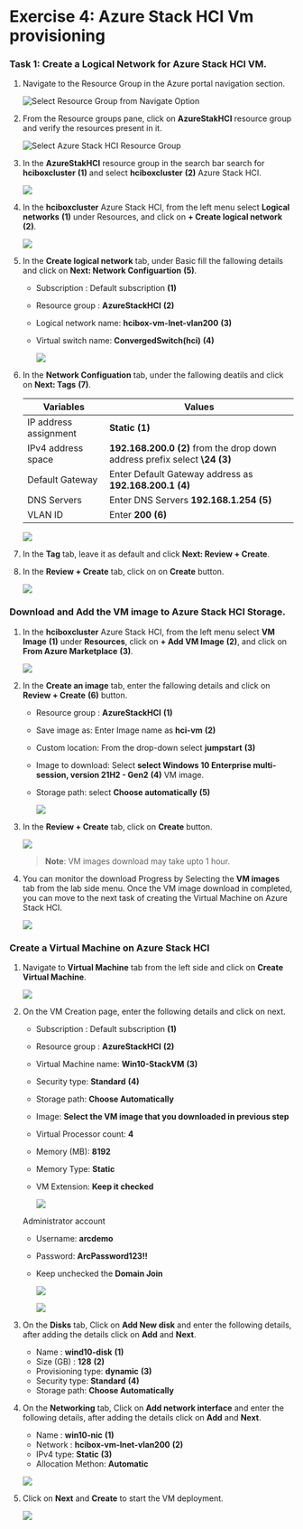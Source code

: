 # Exercise 4: Azure Stack HCI Vm provisioning

### Task 1: Create a Logical Network for Azure Stack HCI VM.  

1. Navigate to the Resource Group in the Azure portal navigation section.

   ![](.././media/navigate-resource-group.png "Select Resource Group from Navigate Option")

2. From the Resource groups pane, click on **AzureStakHCI** resource group and verify the resources present in it.

   ![](media/azurestackhci-rg.png "Select Azure Stack HCI Resource Group")

3. In the  **AzureStakHCI** resource group in the search bar search for **hciboxcluster** **(1)** and select **hciboxcluster** **(2)** Azure Stack HCI.

   ![](media/selecth-ciboxcluster-hci.png)

4. In the **hciboxcluster** Azure Stack HCI, from the left menu select **Logical networks** **(1)** under Resources, and click on **+ Create logical network** **(2)**.

   ![](media/logic2network-create.png)

5. In the **Create logical network** tab, under Basic fill the fallowing details and click on **Next: Network Configuartion** **(5)**.

    - Subscription : Default subscription **(1)**
    - Resource group : **AzureStackHCI** **(2)**
    - Logical network name: **hcibox-vm-lnet-vlan200** **(3)**
    - Virtual switch name: **ConvergedSwitch(hci)** **(4)**

      ![](media/logic-2network-basic.png)

6. In the **Network Configuation** tab, under the fallowing deatils and click on **Next: Tags** **(7)**.

    | **Variables**                | **Values**                                                    |
    | ---------------------------- |---------------------------------------------------------------|
    | IP address assignment | **Static** **(1)** |
    | IPv4 address space    | **192.168.200.0** **(2)** from the drop down  address prefix select **\24** **(3)** |
    | Default Gateway       | Enter Default Gateway address as **192.168.200.1** **(4)** |
    | DNS Servers           | Enter DNS Servers **192.168.1.254** **(5)** |
    | VLAN ID               | Enter **200** **(6)** | 

      ![](media/logic-2network-network.png)

7. In the **Tag** tab, leave it as default and click **Next: Review + Create**.

8. In the **Review + Create** tab, click on on **Create** button.

   ![](media/logic-2network-create.png)

### Download and Add the VM image to Azure Stack HCI Storage.

1. In the **hciboxcluster** Azure Stack HCI, from the left menu select **VM Image** **(1)** under **Resources**, click on **+ Add VM Image** **(2)**, and click on **From Azure Marketplace** **(3)**.

   ![](media/vmimage-creat.png)

11. In the **Create an image** tab, enter the fallowing details and click on **Review + Create** **(6)** button.

    - Resource group : **AzureStackHCI** **(1)**
    - Save image as: Enter Image name as **hci-vm** **(2)**
    - Custom location: From the drop-down select **jumpstart** **(3)**
    - Image to download: Select **select Windows 10 Enterprise multi-session, version 21H2 - Gen2** **(4)** VM image.
    - Storage path: select **Choose automatically** **(5)**

      ![](media/vmimagebasic.png)

11. In the **Review + Create** tab, click on **Create** button.

    ![](media/vmimagecreate.png)

    > **Note**: VM images download may take upto 1 hour.
    
12. You can monitor the download Progress by Selecting the **VM images** tab from the lab side menu. Once the VM image download in completed, you can move to the next task of creating the Virtual Machine on Azure Stack HCI.

     ![](media/vmdownlaodes.png)

### Create a Virtual Machine on Azure Stack HCI

1. Navigate to **Virtual Machine** tab from the left side and click on **Create Virtual Machine**.

     ![](media/createvms.png)

2. On the VM Creation page, enter the following details and click on next. 

    - Subscription : Default subscription **(1)**
    - Resource group : **AzureStackHCI** **(2)**
    - Virtual Machine name: **Win10-StackVM** **(3)**
    - Security type: **Standard** **(4)**
    - Storage path: **Choose Automatically**
    - Image: **Select the VM image that you downloaded in previous step**
    - Virtual Processor count: **4**
    - Memory (MB): **8192**
    - Memory Type: **Static**
    - VM Extension: **Keep it checked**
      
      ![](media/vmcreate1.png)
      
   Administrator account
   
    - Username: **arcdemo**
    - Password: **ArcPassword123!!**
    - Keep unchecked the **Domain Join**
  
      ![](media/vmcreate2.png)

      ![](media/vmcreate4.png)

3. On the **Disks** tab, Click on **Add New disk** and enter the following details, after adding the details click on **Add** and **Next**. 

    - Name : **wind10-disk** **(1)**
    - Size (GB) : **128** **(2)**
    - Provisioning type: **dynamic** **(3)**
    - Security type: **Standard** **(4)**
    - Storage path: **Choose Automatically**
    
  

4. On the **Networking** tab, Click on **Add network interface** and enter the following details, after adding the details click on **Add** and **Next**.

    - Name : **win10-nic** **(1)**
    - Network : **hcibox-vm-lnet-vlan200** **(2)**
    - IPv4 type: **Static** **(3)**
    - Allocation Methon: **Automatic**

     ![](media/nic.png)

5. Click on **Next** and **Create** to start the VM deployment.

    ![](media/startcreationvm.png)
